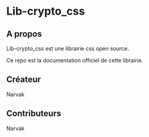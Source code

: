 # Lib-crypto_css
## A propos
  Lib-crypto_css est une librairie css open source.
  
  Ce repo est la documentation officiel de cette librairie.
 
 ## Créateur
  Narvak
 
 ## Contributeurs
  Narvak
